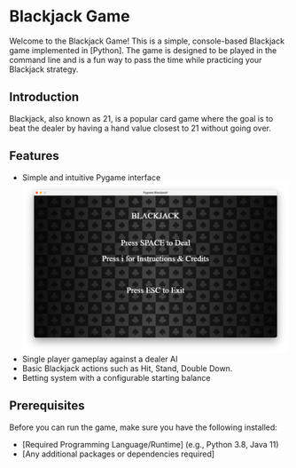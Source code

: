 # Blackjack Game

Welcome to the Blackjack Game! This is a simple, console-based Blackjack game implemented in [Python]. The game is designed to be played in the command line and is a fun way to pass the time while practicing your Blackjack strategy.

## Introduction

Blackjack, also known as 21, is a popular card game where the goal is to beat the dealer by having a hand value closest to 21 without going over.

## Features

- Simple and intuitive Pygame interface
  ![Blackjack Homepage](Final_project/Final_project/png/homepage.png "HomePage")
- Single player gameplay against a dealer AI
- Basic Blackjack actions such as Hit, Stand, Double Down.
- Betting system with a configurable starting balance

## Prerequisites

Before you can run the game, make sure you have the following installed:
- [Required Programming Language/Runtime] (e.g., Python 3.8, Java 11)
- [Any additional packages or dependencies required]
